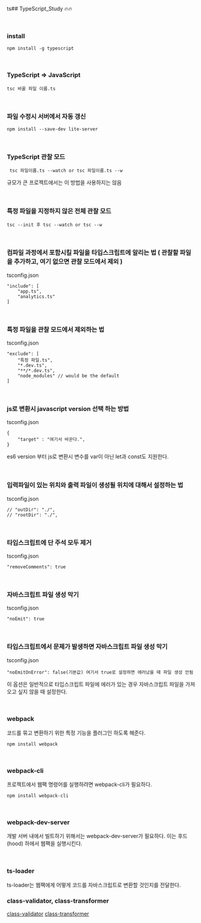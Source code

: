 ts## TypeScript_Study 🔥🔥


<br>

### install

```
npm install -g typescript
```

<br>

### TypeScript => JavaScript

```
tsc 바꿀 파일 이름.ts
```

<br>

### 파일 수정시 서버에서 자동 갱신 

```
npm install --save-dev lite-server
```

<br>

### TypeScript 관찰 모드 

```
 tsc 파일이름.ts --watch or tsc 파일이름.ts --w
```
규모가 큰 프로젝트에서는 이 방법을 사용하지는 않음 

<br>

### 특정 파일을 지정하지 않은 전체 관찰 모드 
```
tsc --init 후 tsc --watch or tsc --w 
```

<br>

### 컴파일 과정에서 포함시킬 파일을 타입스크립트에 알리는 법 ( 관찰할 파일을 추가하고, 여기 없으면 관찰 모드에서 제외 )
tsconfig.json
```
"include": [
    "app.ts",
    "analytics.ts"
]
```

<br>

### 특정 파일을 관찰 모드에서 제외하는 법 
tsconfig.json
```
"exclude": [
    "특정 파일.ts",
    "*.dev.ts",
    "**/*.dev.ts",
    "node_modules" // would be the default 
]
```

<br>

### js로 변환시 javascript version 선택 하는 방법
tsconfig.json 
```
{
    "target" : "여기서 바꾼다.",
}
```
es6 version 부터 js로 변환시 변수를 var이 아닌 let과 const도 지원한다. 

<br>

### 입력파일이 있는 위치와 출력 파일이 생성될 위치에 대해서 설정하는 법
tsconfig.json
```
// "outDir": "./",    
// "rootDir": "./",      
```

<br>

### 타입스크립트에 단 주석 모두 제거 
tsconfig.json
```
"removeComments": true
```

<br>

### 자바스크립트 파일 생성 막기 
tsconfig.json
```
"noEmit": true 
```

<br>

### 타입스크립트에서 문제가 발생하면 자바스크립트 파일 생성 막기
tsconfig.json
```
"noEmitOnError": false(기본값) 여기서 true로 설정하면 에러났을 때 파일 생성 안됨 
```
이 옵션은 일반적으로 타입스크립트 파일에 에러가 있는 경우 자바스크립트 파일을 가져오고 싶지 않을 때 설정한다. 

<br>

### webpack
코드를 묶고 변환하기 위한 특정 기능을 플러그인 하도록 해준다.
```
npm install webpack
```

<br>

### webpack-cli
프로젝트에서 웹팩 명령어를 실행하려면 webpack-cli가 필요하다.
```
npm install webpack-cli
```

<br>

### webpack-dev-server 
개발 서버 내에서 빌트하기 위해서는 webpack-dev-server가 필요하다. 이는 후드(hood) 하에서 웹팩을 실행시킨다. 

<br>

### ts-loader
ts-loader는 웹팩에게 어떻게 코드를 자바스크립트로 변환할 것인지를 전달한다.

### class-validator, class-transformer 
[class-validator](https://github.com/typestack/class-validator)
[class-transformer](https://github.com/typestack/class-transformer)